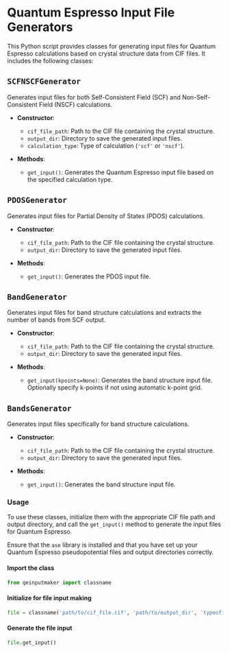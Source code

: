 # Quantum Espresso Input File Generators

This Python script provides classes for generating input files for Quantum Espresso calculations based on crystal structure data from CIF files. It includes the following classes:

## `SCFNSCFGenerator`

Generates input files for both Self-Consistent Field (SCF) and Non-Self-Consistent Field (NSCF) calculations. 

- **Constructor**:
  - `cif_file_path`: Path to the CIF file containing the crystal structure.
  - `output_dir`: Directory to save the generated input files.
  - `calculation_type`: Type of calculation (`'scf'` or `'nscf'`).

- **Methods**:
  - `get_input()`: Generates the Quantum Espresso input file based on the specified calculation type.

## `PDOSGenerator`

Generates input files for Partial Density of States (PDOS) calculations.

- **Constructor**:
  - `cif_file_path`: Path to the CIF file containing the crystal structure.
  - `output_dir`: Directory to save the generated input files.

- **Methods**:
  - `get_input()`: Generates the PDOS input file.

## `BandGenerator`

Generates input files for band structure calculations and extracts the number of bands from SCF output.

- **Constructor**:
  - `cif_file_path`: Path to the CIF file containing the crystal structure.
  - `output_dir`: Directory to save the generated input files.

- **Methods**:
  - `get_input(kpoints=None)`: Generates the band structure input file. Optionally specify k-points if not using automatic k-point grid.

## `BandsGenerator`

Generates input files specifically for band structure calculations.

- **Constructor**:
  - `cif_file_path`: Path to the CIF file containing the crystal structure.
  - `output_dir`: Directory to save the generated input files.

- **Methods**:
  - `get_input()`: Generates the band structure input file.

### Usage

To use these classes, initialize them with the appropriate CIF file path and output directory, and call the `get_input()` method to generate the input files for Quantum Espresso.

Ensure that the `ase` library is installed and that you have set up your Quantum Espresso pseudopotential files and output directories correctly.

#### Import the class

```python
from qeinputmaker import classname
```

#### Initialize for file input making
```python
file = classname('path/to/cif_file.cif', 'path/to/output_dir', 'typeofinputfile')
```
#### Generate the file input
```python
file.get_input()
```
